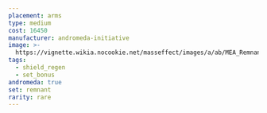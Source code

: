 ```yaml
---
placement: arms
type: medium
cost: 16450
manufacturer: andromeda-initiative
image: >-
  https://vignette.wikia.nocookie.net/masseffect/images/a/ab/MEA_Remnant_Reborn_Arms.png/revision/latest/scale-to-width-down/350?cb=20180513015007
tags:
  - shield_regen
  - set_bonus
andromeda: true
set: remnant
rarity: rare
---
```

